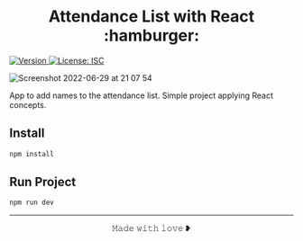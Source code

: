 

<h1 align="center">Attendance List with React :hamburger:</h1>
<p>
  <a href="https://www.npmjs.com/package/reactapp" target="_blank">
    <img alt="Version" src="https://img.shields.io/npm/v/reactapp.svg">
  </a>
  <a href="#" target="_blank">
    <img alt="License: ISC" src="https://img.shields.io/badge/License-ISC-yellow.svg" />
  </a>
</p>

![Screenshot 2022-06-29 at 21 07 54](https://user-images.githubusercontent.com/16991001/176536291-6f839c7c-cc1c-4e97-96b8-2b6f0f548cde.png)


<p color= "#616569;">App to add names to the attendance list. Simple project applying React concepts.</p>


## Install

```sh
npm install
```

## Run Project

```sh
npm run dev   
```

<hr>
<p align="center">𝙼𝚊𝚍𝚎 𝚠𝚒𝚝𝚑 𝚕𝚘𝚟𝚎 ❥<p>

